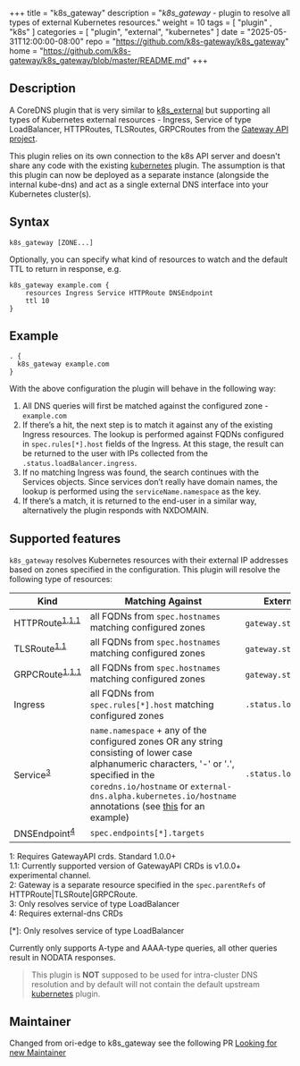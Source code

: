 +++
title = "k8s_gateway"
description = "*k8s_gateway* - plugin to resolve all types of external Kubernetes resources."
weight = 10
tags = [  "plugin" , "k8s" ]
categories = [ "plugin", "external", "kubernetes" ]
date = "2025-05-31T12:00:00-08:00"
repo = "https://github.com/k8s-gateway/k8s_gateway"
home = "https://github.com/k8s-gateway/k8s_gateway/blob/master/README.md"
+++

## Description

A CoreDNS plugin that is very similar to [k8s_external](https://coredns.io/plugins/k8s_external/) but supporting all types of Kubernetes external resources - Ingress, Service of type LoadBalancer, HTTPRoutes, TLSRoutes, GRPCRoutes from the [Gateway API project](https://gateway-api.sigs.k8s.io/).

This plugin relies on its own connection to the k8s API server and doesn't share any code with the existing [kubernetes](https://coredns.io/plugins/kubernetes/) plugin. The assumption is that this plugin can now be deployed as a separate instance (alongside the internal kube-dns) and act as a single external DNS interface into your Kubernetes cluster(s).

## Syntax

```
k8s_gateway [ZONE...] 
```

Optionally, you can specify what kind of resources to watch and the default TTL to return in response, e.g.

```
k8s_gateway example.com {
    resources Ingress Service HTTPRoute DNSEndpoint
    ttl 10
}
```

## Example


``` corefile
. {
  k8s_gateway example.com
}
```

With the above configuration the plugin will behave in the following way:

1. All DNS queries will first be matched against the configured zone - `example.com`
2. If there’s a hit, the next step is to match it against any of the existing Ingress resources. The lookup is performed against FQDNs configured in `spec.rules[*].host` fields of the Ingress. At this stage, the result can be returned to the user with IPs collected from the `.status.loadBalancer.ingress`.
3. If no matching Ingress was found, the search continues with the Services objects. Since services don’t really have domain names, the lookup is performed using the `serviceName.namespace` as the key.
4. If there’s a match, it is returned to the end-user in a similar way, alternatively the plugin responds with NXDOMAIN.

## Supported features

`k8s_gateway` resolves Kubernetes resources with their external IP addresses based on zones specified in the configuration. This plugin will resolve the following type of resources:

| Kind | Matching Against | External IPs are from |
| ---- | ---------------- | -------- |
| HTTPRoute<sup>[1](#foot1),[1.1](#foot1.1)</sup> | all FQDNs from `spec.hostnames` matching configured zones | `gateway.status.addresses`<sup>[2](#foot2)</sup> |
| TLSRoute<sup>[1.1](#foot1)</sup> | all FQDNs from `spec.hostnames` matching configured zones | `gateway.status.addresses`<sup>[2](#foot2)</sup> |
| GRPCRoute<sup>[1](#foot1),[1.1](#foot1.1)</sup> | all FQDNs from `spec.hostnames` matching configured zones | `gateway.status.addresses`<sup>[2](#foot2)</sup> |
| Ingress | all FQDNs from `spec.rules[*].host` matching configured zones | `.status.loadBalancer.ingress` |
| Service<sup>[3](#foot3)</sup> | `name.namespace` + any of the configured zones OR any string consisting of lower case alphanumeric characters, '-' or '.', specified in the `coredns.io/hostname` or `external-dns.alpha.kubernetes.io/hostname` annotations (see [this](https://github.com/k8s-gateway/k8s_gateway/blob/master/test/single-stack/service-annotation.yml#L8) for an example) | `.status.loadBalancer.ingress` |
| DNSEndpoint<sup>[4](#foot4)</sup> | `spec.endpoints[*].targets` | |


<a name="f1">1</a>: Requires GatewayAPI crds. Standard 1.0.0+</br>
<a name="f1">1.1</a>: Currently supported version of GatewayAPI CRDs is v1.0.0+ experimental channel.</br>
<a name="f2">2</a>: Gateway is a separate resource specified in the `spec.parentRefs` of HTTPRoute|TLSRoute|GRPCRoute.</br>
<a name="f3">3</a>: Only resolves service of type LoadBalancer</br>
<a name="f4">4</a>: Requires external-dns CRDs</br>

[*]: Only resolves service of type LoadBalancer

Currently only supports A-type and AAAA-type queries, all other queries result in NODATA responses.

>  This plugin is **NOT** supposed to be used for intra-cluster DNS resolution and by default will not contain the default upstream [kubernetes](https://coredns.io/plugins/kubernetes/) plugin.

## Maintainer

Changed from ori-edge to k8s_gateway see the following PR [Looking for new Maintainer](https://github.com/ori-edge/k8s_gateway/issues/313)